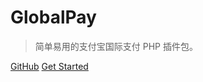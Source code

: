 <!-- 封面设置 -->

[comment]: <> (![logo]&#40;&#41;)

# GlobalPay

> 简单易用的支付宝国际支付 PHP 插件包。

[GitHub](https://github.com/pudongping/global-pay)
[Get Started](/quick_start/overview.md)


<!-- 背景图片 -->
[comment]: <> (![]&#40;img/12.jpg&#41;)
